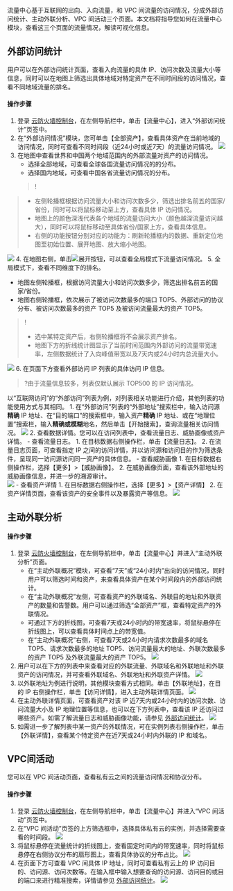 流量中心基于互联网的出向、入向流量，和 VPC 间流量的访问情况，分成外部访问统计、主动外联分析、VPC 间活动三个页面。本文档将指导您如何在流量中心模块，查看这三个页面的流量情况，解读可视化信息。
<span id="out"></span>
## 外部访问统计
用户可以在外部访问统计页面，查看入向流量的具体 IP、访问次数及流量大小等信息，同时可以在地图上筛选出具体地域对特定资产在不同时间段的访问情况，查看不同地域流量的排名。

#### 操作步骤

1. 登录 [云防火墙控制台](https://console.cloud.tencent.com/cfw)，在左侧导航栏中，单击【流量中心】，进入“外部访问统计”页签中。
2. 在“外部访问情况”模块，您可单击【全部资产】，查看具体资产在当前地域的访问情况，同时可查看不同时间段（近24小时或近7天）的流量访问情况。
  ![](https://main.qcloudimg.com/raw/9469fe505ba4424b7c14eb935540baec.png)
3. 在地图中查看世界和中国两个地域范围内的外部流量对资产的访问情况。
	- 选择全部地域，可查看全球各国流量访问情况的的分布。
	- 选择国内地域，可查看中国各省流量访问情况的分布。
	 >!
  >- 左侧轮播框根据访问流量大小和访问次数多少，筛选出排名前五的国家/省份，同时可以将鼠标移动至上方，查看具体 IP 访问情况。
  >- 地图上的颜色深浅代表各个地域的流量访问大小（颜色越深流量访问越大），同时可以将鼠标移动至具体省份/国家上方，查看具体信息。
  >- 右侧的功能按钮分别对应的功能为：刷新轮播框内的数据、重新定位地图至初始位置、展开地图、放大缩小地图。
  >
  ![](https://main.qcloudimg.com/raw/54b1e0aa74cd8179a852d1182185c99b.png)
4. 在地图右侧，单击<img src="https://main.qcloudimg.com/raw/2b3a0dcde8a1f294cfb8d9ba532d8810.png" style="margin:0;">展开按钮，可以查看全局模式下流量访问情况。
5. 全局模式下，查看不同维度下的排名。
  - 地图左侧轮播框，根据访问流量大小和访问次数多少，筛选出排名前五的国家/省份。
  - 地图右侧轮播框，依次展示了被访问次数最多的端口 TOP5、外部访问的协议分布、被访问次数最多的资产 TOP5 及被访问流量最大的资产 TOP5。
   >!
   >- 选中某特定资产后，右侧轮播框将不会展示资产排名。
   >- 地图下方的折线统计图显示了当前时间范围内外部访问的流量带宽速率，左侧数据统计了入向峰值带宽以及7天内或24小时内总流量大小。
>
  ![](https://main.qcloudimg.com/raw/6cc8cee317625402144f39cb904fefc1.png)
6. 在页面下方查看外部访问 IP 列表的具体访问 IP 信息。
>?由于流量信息较多，列表仅默认展示 TOP500 的 IP 访问情况。
>
以“互联网访问”的“外部访问”列表为例，对列表相关功能进行介绍，其他列表的功能使用方式与其相同。
	1. 在“外部访问”列表的“外部地址”搜索栏中，输入访问源**精确** IP 地址、在“目的端口”的搜索框中，输入资产**精确** IP 地址、或在“地理位置”搜索栏，输入**精确或模糊**地名，然后单击【开始搜索】，查询流量相关访问情况。 
	![](https://main.qcloudimg.com/raw/d8576be06b0565c16838f3d15b8ce27f.png)
	2. 查看数据详情。您可以在访问列表中，查看流量日志、威胁画像或资产详情。
		 - 查看流量日志。
			1. 在目标数据右侧操作栏，单击【流量日志】。
			2. 在流量日志页面，可查看指定 IP 之间的访问详情，并以访问源和访问目的作为筛选条件，呈现同一访问源访问同一资产的具体信息。
		 - 查看威胁画像
			 1. 在目标数据右侧操作栏，选择【更多】>【威胁画像】。
			 2. 在威胁画像页面，查看该外部地址的威胁画像信息，并进一步的溯源审计。   
     ![](https://main.qcloudimg.com/raw/d026835fb0122b70b9284d65da9eb75d.png) 
		 - 查看资产详情
			1. 在目标数据右侧操作栏，选择【更多】>【资产详情】
			2. 在资产详情页面，查看该资产的安全事件以及暴露资产等信息。
![](https://main.qcloudimg.com/raw/b30fcd92d3960335a2a8664c8fdf198e.png)

## 主动外联分析

#### 操作步骤

1. 登录 [云防火墙控制台](https://console.cloud.tencent.com/cfw)，在左侧导航栏中，单击【流量中心】并进入“主动外联分析”页面。
	- 在“主动外联概况”模块，可查看“7天”或“24小时内”出向的访问情况，同时用户可以筛选时间和资产，来查看具体资产在某个时间段内的外部访问统计。
	- 在“主动外联概况”左侧，可查看资产的外联域名、外联目的地址和外联资产的数量和告警数。用户可以通过筛选“全部资产”框，查看特定资产的外联情况。
	- 可通过下方的折线图，可查看7天或24小时内的带宽速率，将鼠标悬停在折线图上，可以查看具体时间点上的带宽值。
	-  在“主动外联概况”右侧，可查看7天或24小时内请求次数最多的域名 TOP5、请求次数最多的地址 TOP5、访问流量最大的地址、外联次数最多的资产 TOP5 及外联流量最大的资产 TOP5。
   ![](https://main.qcloudimg.com/raw/15ce0208034fde8b4ba70a5c6f214614.png)
2. 用户可以在下方的列表中来查看对应的外联流量、外联域名和外联地址和外联资产的访问情况，并可查看外联域名、外联地址和外联资产详情。
![](https://main.qcloudimg.com/raw/6ade1ae8c6ef6891a3f9da4f7669925a.png)
3. 以外联地址为例进行说明，其他模块查看方式相同。单击【外联地址】，在目的 IP 右侧操作栏，单击【访问详情】，进入主动外联详情页面。
![](https://main.qcloudimg.com/raw/f992ac2e0c44cf4b149261e4ede33078.png)
4. 在主动外联详情页面，可查看资产对该 IP 近7天内或24小时内的访问次数、访问流量大小及 IP 地理位置等信息，也可以在下方列表中，查看该 IP 还访问过哪些资产。如需了解流量日志和威胁画像功能，请参见 [外部访问统计](#out)。
![](https://main.qcloudimg.com/raw/c063add7b80a8e2ae5c33ba085eecdef.png)
5. 如需进一步了解列表中某一资产的外联情况，可在实例列表右侧操作栏，单击【外联详情】，查看某个特定资产在近7天或24小时内外联的 IP 和域名。

## VPC间活动
您可以在 VPC 间活动页面，查看私有云之间的流量访问情况和协议分布。
#### 操作步骤

1. 登录 [云防火墙控制台](https://console.cloud.tencent.com/cfw)，在左侧导航栏中，单击【流量中心】并进入“VPC 间活动”页签中。
2. 在“VPC 间活动”页签的上方筛选框中，选择具体私有云的实例，并选择需要查看的时间段。
![](https://main.qcloudimg.com/raw/c40ab77e823b3558235ab74289fef0c3.png)
3. 将鼠标悬停在流量统计的折线图上，查看固定时间内的带宽速率，同时将鼠标悬停在右侧协议分布的扇形图上，查看具体协议的分布占比。
  ![](https://main.qcloudimg.com/raw/e3a0983d991d69ca139ef9cbf11a6582.png)
4. 在页面下方可查看 VPC 间具体 IP 地址，同时可查看私有云上的 IP 访问目的、访问源、访问次数等。在输入框中输入想要查询的访问源、访问目的或目的端口来进行精准搜索，详情请参见 [外部访问统计](#out)。
![](https://main.qcloudimg.com/raw/08c9abae7c84f2ef83d41d808aabc4f1.png)
